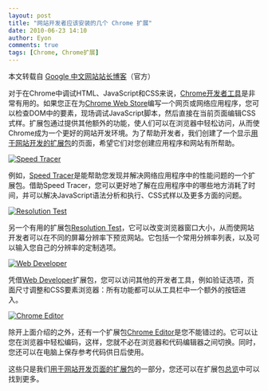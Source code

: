 ```yaml
---
layout: post
title: "网站开发者应该安装的几个 Chrome 扩展"
date: 2010-06-23 14:10
author: Eyon
comments: true
tags: [Chrome, Chrome扩展]
---
```

本文转载自 [Google 中文网站站长博客](http://googlewebmaster-cn.blogspot.com/2010/06/chrome-extensions.html)（官方）

对于在Chrome中调试HTML、JavaScript和CSS来说，[Chrome开发者工具](http://www.chromium.org/devtools)是非常有用的。如果您正在为[Chrome Web Store](https://chrome.google.com/webstore)编写一个网页或网络应用程序，您可以检查DOM中的要素，现场调试JavaScript脚本，然后直接在当前页面编辑CSS式样。扩展包通过提供其他额外的功能，使人们可以在浏览器中轻松访问，从而使Chrome成为一个更好的网站开发环境。为了帮助开发者，我们创建了一个显示[用于网站开发的扩展包](https://chrome.google.com/extensions/featured/web_dev)的页面，希望它们对您创建应用程序和网站有所帮助。

<a href="http://img.chromi.org/2010/06/index.001.png">![](http://img.chromi.org/2010/06/index.001.png "Speed Tracer")</a>

例如，[Speed Tracer](https://chrome.google.com/extensions/detail/ognampngfcbddbfemdapefohjiobgbdl)是能帮助您发现并解决网络应用程序中的性能问题的一个扩展包。借助Speed Tracer，您可以更好地了解在应用程序中的哪些地方消耗了时间，并可以解决JavaScript语法分析和执行、CSS式样以及<!--more-->更多方面的问题。

<a href="http://img.chromi.org/2010/06/index.002.png">![](http://img.chromi.org/2010/06/index.002.png "Resolution Test")</a>

另一个有用的扩展包[Resolution Test](https://chrome.google.com/extensions/detail/idhfcdbheobinplaamokffboaccidbal)，它可以改变浏览器窗口大小，从而使网站开发者可以在不同的屏幕分辨率下预览网站。它包括一个常用分辨率列表，以及可以输入您自己的分辨率的定制选项。

<a href="http://img.chromi.org/2010/06/index.003.png">![](http://img.chromi.org/2010/06/index.003.png "Web Developer")</a>

凭借[Web Developer](https://chrome.google.com/extensions/detail/bfbameneiokkgbdmiekhjnmfkcnldhhm)扩展包，您可以访问其他的开发者工具，例如验证选项，页面尺寸调整和CSS要素浏览器：所有功能都可以从工具栏中一个额外的按钮进入。

<a href="http://img.chromi.org/2010/06/index.004.png">![](http://img.chromi.org/2010/06/index.004.png "Chrome Editor")</a>

除开上面介绍的之外，还有一个扩展包[Chrome Editor](https://chrome.google.com/extensions/detail/nglgdmkkiemejlladcdjegcllaieegoe)是您不能错过的。它可以让您在浏览器中轻松编码，这样，您就不必在浏览器和代码编辑器之间切换。同时，您还可以在电脑上保存参考代码供日后使用。

这些只是我们[用于网站开发页面的扩展包](https://chrome.google.com/extensions/featured/web_dev)的一部分，您还可以在扩展包[总览](https://chrome.google.com/extensions/)中可以找到更多。
